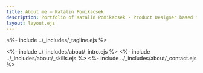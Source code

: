 ```yaml
---
title: About me – Katalin Pomikacsek
description: Portfolio of Katalin Pomikacsek - Product Designer based in Berlin
layout: layout.ejs
---
```

<%- include ../_includes/_tagline.ejs %>
<section class="group">
	<!-- intro section -->
    <%- include ../_includes/about/_intro.ejs %>
	<!-- skills section -->
	<%- include ../_includes/about/_skills.ejs %>
	<!-- contact section -->
	<%- include ../_includes/about/_contact.ejs %>
</section>
